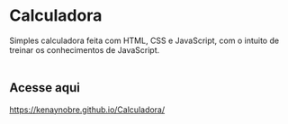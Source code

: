 # Calculadora
Simples calculadora feita com HTML, CSS e JavaScript, com o intuito de treinar os conhecimentos de JavaScript.</br>
</br>
## Acesse aqui
https://kenaynobre.github.io/Calculadora/

